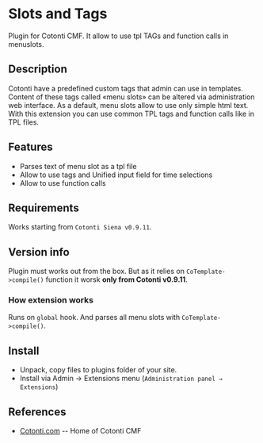 Slots and Tags
==============

Plugin for Cotonti CMF. It allow to use tpl TAGs and function calls in menuslots.

Description
-----------

Cotonti have a predefined custom tags that admin can use in templates. Content of these 
tags called «menu slots» can be altered via administration web interface. As a default, 
menu slots allow to use only simple html text. 
With this extension you can use common TPL tags and function calls like in TPL files.

Features
--------

* Parses text of menu slot as a tpl file
* Allow to use tags and Unified input field for time selections
* Allow to use function calls

Requirements
------------

Works starting from `Cotonti Siena v0.9.11`.

Version info
------------

Plugin must works out from the box. But as it relies on `CoTemplate->compile()` function
it worsk **only from Cotonti v0.9.11**.


### How extension works

Runs on `global` hook. And parses all menu slots with `CoTemplate->compile()`.


Install
-------

* Unpack, copy files to plugins folder of your site.
* Install via Admin → Extensions menu (`Administration panel → Extensions`)


References
----------

* [Cotonti.com](http://Cotonti.com/) -- Home of Cotonti CMF



